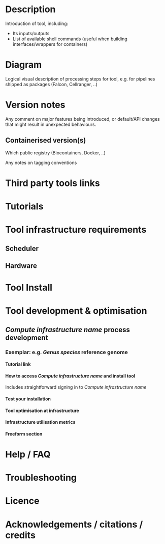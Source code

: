 
# Description

Introduction of tool, including:

- Its inputs/outputs
- List of available shell commands (useful when building interfaces/wrappers for containers)

# Diagram

Logical visual description of processing steps for tool, e.g. for pipelines shipped as packages (Falcon, Cellranger, ..)

# Version notes

Any comment on major features being introduced, or default/API changes that might result in unexpected behaviours.

## Containerised version(s)

Which public registry (Biocontainers, Docker, ..)

Any notes on tagging conventions

# Third party tools links

# Tutorials

# Tool infrastructure requirements

## Scheduler

## Hardware

# Tool Install

# Tool development & optimisation

## *Compute infrastructure name* process development

### Exemplar: e.g. *Genus species* reference genome

#### Tutorial link

#### How to access *Compute infrastructure name* and install tool

Includes straightforward signing in to *Compute infrastructure name*

#### Test your installation

#### Tool optimisation at infrastructure

#### Infrastructure utilisation metrics

#### Freeform section

# Help / FAQ

# Troubleshooting

# Licence

# Acknowledgements / citations / credits
